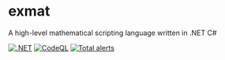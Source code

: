 # exmat
A high-level mathematical scripting language written in .NET C#

[![.NET](https://github.com/semihM/exmat/actions/workflows/dotnet.yml/badge.svg?branch=main)](https://github.com/semihM/exmat/actions/workflows/dotnet.yml)
[![CodeQL](https://github.com/semihM/exmat/actions/workflows/codeql-analysis.yml/badge.svg?branch=main)](https://github.com/semihM/exmat/actions/workflows/codeql-analysis.yml)
[![Total alerts](https://img.shields.io/lgtm/alerts/g/semihM/exmat.svg?logo=lgtm&logoWidth=18)](https://lgtm.com/projects/g/semihM/exmat/alerts/)
